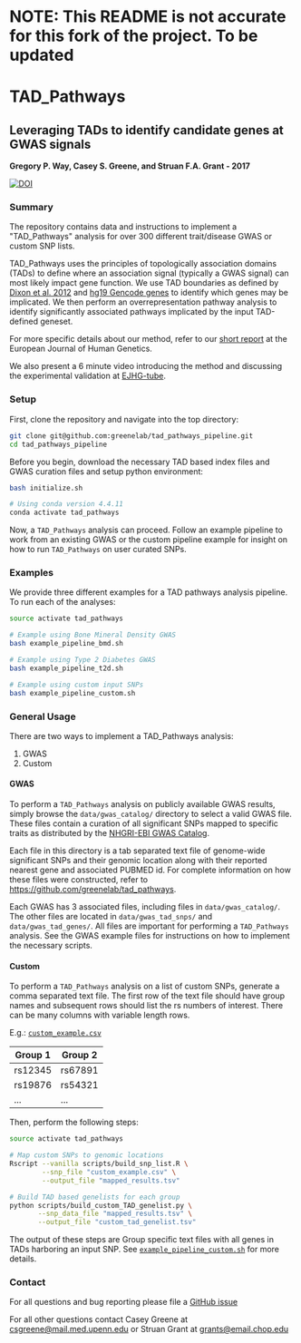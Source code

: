 # NOTE: This README is not accurate for this fork of the project.  To be updated

# TAD_Pathways

## Leveraging TADs to identify candidate genes at GWAS signals

**Gregory P. Way, Casey S. Greene, and Struan F.A. Grant - 2017**

[![DOI](https://zenodo.org/badge/DOI/10.5281/zenodo.254190.svg)](https://doi.org/10.5281/zenodo.254190)

### Summary

The repository contains data and instructions to implement a "TAD_Pathways"
analysis for over 300 different trait/disease GWAS or custom SNP lists.

TAD_Pathways uses the principles of topologically association domains (TADs) to
define where an association signal (typically a GWAS signal) can most likely
impact gene function. We use TAD boundaries as defined by
[Dixon et al. 2012](https://doi.org/10.1038/nature11082) and
[hg19 Gencode genes](ftp://ftp.sanger.ac.uk/pub/gencode/Gencode_human/release_19/)
to identify which genes may be implicated. We then perform an overrepresentation
pathway analysis to identify significantly associated pathways implicated by the
input TAD-defined geneset.

For more specific details about our method, refer to our
[short report](https://doi.org/10.1038/ejhg.2017.108 "Implicating candidate genes at GWAS signals by leveraging topologically associating domains")
at the European Journal of Human Genetics.

We also present a 6 minute video introducing the method and discussing the
experimental validation at
[EJHG-tube](http://www.nature.com/ejhg/videos/index.html).

### Setup

First, clone the repository and navigate into the top directory:

```bash
git clone git@github.com:greenelab/tad_pathways_pipeline.git
cd tad_pathways_pipeline
```

Before you begin, download the necessary TAD based index files and GWAS
curation files and setup python environment:

```bash
bash initialize.sh

# Using conda version 4.4.11
conda activate tad_pathways
```

Now, a `TAD_Pathways` analysis can proceed. Follow an example pipeline to work
from an existing GWAS or the custom pipeline example for insight on how to run
`TAD_Pathways` on user curated SNPs.
 
### Examples

We provide three different examples for a TAD pathways analysis pipeline. To run
each of the analyses:

```bash
source activate tad_pathways

# Example using Bone Mineral Density GWAS
bash example_pipeline_bmd.sh

# Example using Type 2 Diabetes GWAS
bash example_pipeline_t2d.sh

# Example using custom input SNPs
bash example_pipeline_custom.sh
```

### General Usage

There are two ways to implement a TAD_Pathways analysis:

1. GWAS
2. Custom

#### GWAS

To perform a `TAD_Pathways` analysis on publicly available GWAS results, simply
browse the `data/gwas_catalog/` directory to select a valid GWAS file. These
files contain a curation of all significant SNPs mapped to specific traits as
distributed by the [NHGRI-EBI GWAS Catalog](https://www.ebi.ac.uk/gwas/).

Each file in this directory is a tab separated text file of genome-wide
significant SNPs and their genomic location along with their reported nearest
gene and associated PUBMED id. For complete information on how these files were
constructed, refer to https://github.com/greenelab/tad_pathways.

Each GWAS has 3 associated files, including files in `data/gwas_catalog/`. The
other files are located in `data/gwas_tad_snps/` and `data/gwas_tad_genes/`.
All files are important for performing a `TAD_Pathways` analysis. See the
GWAS example files for instructions on how to implement the necessary scripts.

#### Custom

To perform a `TAD_Pathways` analysis on a list of custom SNPs, generate a comma
separated text file. The first row of the text file should have group names and
subsequent rows should list the rs numbers of interest. There can be many
columns with variable length rows.

E.g.: [`custom_example.csv`](custom_example.csv)

| Group 1 | Group 2 |
| ------- | ------- |
| rs12345 | rs67891 |
| rs19876 | rs54321 |
| ...     | ...     |

Then, perform the following steps:

```bash
source activate tad_pathways

# Map custom SNPs to genomic locations
Rscript --vanilla scripts/build_snp_list.R \
        --snp_file "custom_example.csv" \
        --output_file "mapped_results.tsv"

# Build TAD based genelists for each group
python scripts/build_custom_TAD_genelist.py \
       --snp_data_file "mapped_results.tsv" \
       --output_file "custom_tad_genelist.tsv"
```

The output of these steps are Group specific text files with all genes in TADs
harboring an input SNP. See
[`example_pipeline_custom.sh`](example_pipeline_custom.sh) for more details.

### Contact

For all questions and bug reporting please file a
[GitHub issue](https://github.com/greenelab/tad_pathways/issues)

For all other questions contact Casey Greene at csgreene@mail.med.upenn.edu or
Struan Grant at grants@email.chop.edu
